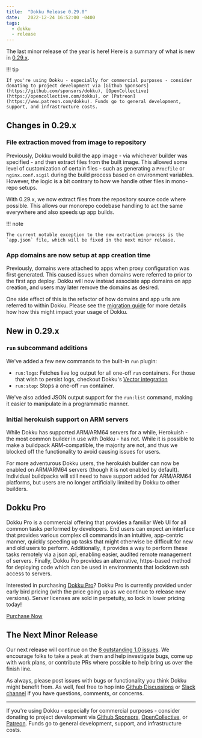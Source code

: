 ```yaml
---
title:  "Dokku Release 0.29.0"
date:   2022-12-24 16:52:00 -0400
tags:
  - dokku
  - release
---
```


The last minor release of the year is here! Here is a summary of what is new in [0.29.x](https://github.com/dokku/dokku/releases/tag/v0.29.0).

!!! tip

    If you're using Dokku - especially for commercial purposes - consider donating to project development via [Github Sponsors](https://github.com/sponsors/dokku), [OpenCollective](https://opencollective.com/dokku), or [Patreon](https://www.patreon.com/dokku). Funds go to general development, support, and infrastructure costs.

## Changes in 0.29.x

### File extraction moved from image to repository

Previously, Dokku would build the app image - via whichever builder was specified - and then extract files from the built image. This allowed some level of customization of certain files - such as generating a `Procfile` or `nginx.conf.sigil` during the build process based on environment variables. However, the logic is a bit contrary to how we handle other files in mono-repo setups.

With 0.29.x, we now extract files from the repository source code where possible. This allows our monorepo codebase handling to act the same everywhere and also speeds up app builds.

!!! note

    The current notable exception to the new extraction process is the `app.json` file, which will be fixed in the next minor release.

### App domains are now setup at app creation time

Previously, domains were attached to apps when proxy configuration was first generated. This caused issues when domains were referred to prior to the first app deploy. Dokku will now instead associate app domains on app creation, and users may later remove the domains as desired.

One side effect of this is the refactor of how domains and app urls are referred to within Dokku. Please see the [migration guide](https://dokku.com/docs/appendices/0.29.0-migration-guide/) for more details how how this might impact your usage of Dokku.

## New in 0.29.x

### `run` subcommand additions

We've added a few new commands to the built-in `run` plugin:

- `run:logs`: Fetches live log output for all one-off `run` containers. For those that wish to persist logs, checkout Dokku's [Vector integration](https://dokku.com/docs/deployment/logs/#vector-logging-shipping)
- `run:stop`: Stops a one-off `run` container.

We've also added JSON output support for the `run:list` command, making it easier to manipulate in a programmatic manner.

### Initial herokuish support on ARM servers

While Dokku has supported ARM/ARM64 servers for a while, Herokuish - the most common builder in use with Dokku - has not. While it is possible to make a buildpack ARM-compatible, the majority are not, and thus we blocked off the functionality to avoid causing issues for users.

For more adventurous Dokku users, the herokuish builder can now be enabled on ARM/ARM64 servers (though it is not enabled by default). Individual buildpacks will still need to have support added for ARM/ARM64 platforms, but users are no longer artificially limited by Dokku to other builders.

## Dokku Pro

Dokku Pro is a commercial offering that provides a familiar Web UI for all common tasks performed by developers. End users can expect an interface that provides various complex cli commands in an intuitive, app-centric manner, quickly speeding up tasks that might otherwise be difficult for new and old users to perform. Additionally, it provides a way to perform these tasks remotely via a json api, enabling easier, audited remote management of servers. Finally, Dokku Pro provides an alternative, https-based method for deploying code which can be used in environments that lockdown ssh access to servers.

Interested in purchasing [Dokku Pro](https://pro.dokku.com/)? Dokku Pro is currently provided under early bird pricing (with the price going up as we continue to release new versions). Server licenses are sold in perpetuity, so lock in lower pricing today!

<a data-dpd-type="button" data-text="PURCHASE NOW" data-variant="price-right" data-button-size="dpd-large" data-bg-color="469d3d" data-bg-color-hover="5cc052" data-text-color="ffffff" data-pr-bg-color="ffffff" data-pr-color="000000" data-lightbox="1" href="https://dokku.dpdcart.com/cart/add?product_id=217344&amp;method_id=236878">Purchase Now</a><script src="https://dokku.dpdcart.com/dpd.js"></script>

## The Next Minor Release

Our next release will continue on the [8 outstanding 1.0 issues](https://github.com/dokku/dokku/milestone/16). We encourage folks to take a peak at them and help investigate bugs, come up with work plans, or contribute PRs where possible to help bring us over the finish line.

As always, please post issues with bugs or functionality you think Dokku might benefit from. As well, feel free to hop into [Github Discussions](https://github.com/dokku/dokku/discussions) or [Slack channel](https://slack.dokku.com/) if you have questions, comments, or concerns.

---

If you're using Dokku - especially for commercial purposes - consider donating to project development via [Github Sponsors](https://github.com/sponsors/dokku), [OpenCollective](https://opencollective.com/dokku), or [Patreon](https://www.patreon.com/dokku). Funds go to general development, support, and infrastructure costs.
